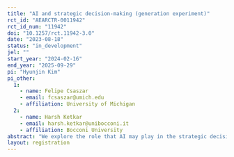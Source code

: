 ```yaml
---
title: "AI and strategic decision-making (generation experiment)"
rct_id: "AEARCTR-0011942"
rct_id_num: "11942"
doi: "10.1257/rct.11942-3.0"
date: "2023-08-18"
status: "in_development"
jel: ""
start_year: "2024-02-16"
end_year: "2025-09-29"
pi: "Hyunjin Kim"
pi_other:
  1:
    - name: Felipe Csaszar
    - email: fcsaszar@umich.edu
    - affiliation: University of Michigan
  2:
    - name: Harsh Ketkar
    - email: harsh.ketkar@unibocconi.it
    - affiliation: Bocconi University
abstract: "We explore the role that AI may play in the strategic decision-making process."
layout: registration
---
```



